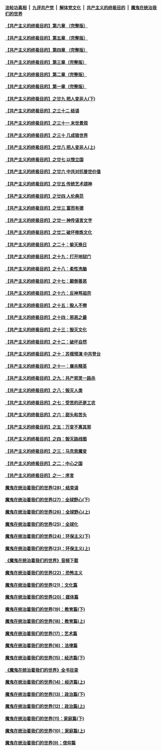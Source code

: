 ####  [法轮功真相](../../../../basic/blob/master/README.md?t=04281431) &nbsp;|&nbsp; [九评共产党](../../../../9ping.md/blob/master/README.md?t=04281431) &nbsp;|&nbsp; [解体党文化](../../../../jtdwh.md/blob/master/README.md?t=04281431)  &nbsp;|&nbsp; [共产主义的终极目的](../../../../gczydzjmd.md/blob/master/README.md?t=04281431) &nbsp;|&nbsp; [魔鬼在统治我们的世界](../../../../mgztzwmdsj.md/blob/master/README.md?t=04281431) 

#### [【共产主义的终极目的】第六章 （完整版）](../pages/nsc422/n11428913.md?t=04281431) 

#### [【共产主义的终极目的】第五章 （完整版）](../pages/nsc422/n11428912.md?t=04281431) 

#### [【共产主义的终极目的】第四章 （完整版）](../pages/nsc422/n11428907.md?t=04281431) 

#### [【共产主义的终极目的】第三章（完整版）](../pages/nsc422/n11428848.md?t=04281431) 

#### [【共产主义的终极目的】第二章（完整版）](../pages/nsc422/n11428831.md?t=04281431) 

#### [【共产主义的终极目的】第一章（完整版）](../pages/nsc422/n11417651.md?t=04281431) 

#### [【共产主义的终极目的】之廿九 把人变非人(下)](../pages/nsc422/n11344140.md?t=04281431) 

#### [【共产主义的终极目的】之三十二 结语](../pages/nsc422/n11360535.md?t=04281431) 

#### [【共产主义的终极目的】之三十一 末世景观](../pages/nsc422/n11351129.md?t=04281431) 

#### [【共产主义的终极目的】之三十 几成狼世界](../pages/nsc422/n11348280.md?t=04281431) 

#### [【共产主义的终极目的】之廿八 把人变非人(上)](../pages/nsc422/n11340492.md?t=04281431) 

#### [【共产主义的终极目的】之廿七 以恨立国](../pages/nsc422/n11336944.md?t=04281431) 

#### [【共产主义的终极目的】之廿六 中共对抗普世价值](../pages/nsc422/n11324785.md?t=04281431) 

#### [【共产主义的终极目的】之廿五 传统艺术颂神](../pages/nsc422/n11296396.md?t=04281431) 

#### [【共产主义的终极目的】之廿四 人伦典范](../pages/nsc422/n11296397.md?t=04281431) 

#### [【共产主义的终极目的】之廿三 富而有德](../pages/nsc422/n11283598.md?t=04281431) 

#### [【共产主义的终极目的】之廿一 神传语言文字](../pages/nsc422/n11263265.md?t=04281431) 

#### [【共产主义的终极目的】之廿二 破坏修炼文化](../pages/nsc422/n11245728.md?t=04281431) 

#### [【共产主义的终极目的】之二十：偷天换日](../pages/nsc422/n11238846.md?t=04281431) 

#### [【共产主义的终极目的】之十九：打开地狱门](../pages/nsc422/n11206376.md?t=04281431) 

#### [【共产主义的终极目的】之十八：柔性洗脑](../pages/nsc422/n11199994.md?t=04281431) 

#### [【共产主义的终极目的】之十七：颠倒善恶](../pages/nsc422/n11179782.md?t=04281431) 

#### [【共产主义的终极目的】之十六：反神骂祖宗](../pages/nsc422/n11166798.md?t=04281431) 

#### [【共产主义的终极目的】之十五：毁人不倦](../pages/nsc422/n11166792.md?t=04281431) 

#### [【共产主义的终极目的】之十四：邪恶之最](../pages/nsc422/n11150249.md?t=04281431) 

#### [【共产主义的终极目的】之十三：毁灭文化](../pages/nsc422/n11135227.md?t=04281431) 

#### [【共产主义的终极目的】之十二：破坏自然](../pages/nsc422/n11135214.md?t=04281431) 

#### [【共产主义的终极目的】之十：苏俄预演 中共登台](../pages/nsc422/n11118424.md?t=04281431) 

#### [【共产主义的终极目的】之十一：屠杀精英](../pages/nsc422/n11118442.md?t=04281431) 

#### [【共产主义的终极目的】之九：共产邪灵一路杀](../pages/nsc422/n11114139.md?t=04281431) 

#### [【共产主义的终极目的】之八：毁灭人类](../pages/nsc422/n11108503.md?t=04281431) 

#### [【共产主义的终极目的】之七：受苦的还是工农](../pages/nsc422/n11101809.md?t=04281431) 

#### [【共产主义的终极目的】之六：甜头和苦头](../pages/nsc422/n11096971.md?t=04281431) 

#### [【共产主义的终极目的】之五：万变不离其邪](../pages/nsc422/n11091285.md?t=04281431) 

#### [【共产主义的终极目的】之四：毁灭路线图](../pages/nsc422/n11086284.md?t=04281431) 

#### [【共产主义的终极目的】之三：马克思魔变](../pages/nsc422/n11061941.md?t=04281431) 

#### [【共产主义的终极目的】之二：中心之国](../pages/nsc422/n11047728.md?t=04281431) 

#### [【共产主义的终极目的】之一：序言](../pages/nsc422/n11086077.md?t=04281431) 

#### [魔鬼在统治着我们的世界(28)：结束语](../pages/nsc422/n10936246.md?t=04281431) 

#### [魔鬼在统治着我们的世界(27)：全球野心(下)](../pages/nsc422/n10928319.md?t=04281431) 

#### [魔鬼在统治着我们的世界(26)：全球野心(上)](../pages/nsc422/n10900318.md?t=04281431) 

#### [魔鬼在统治着我们的世界(25)：全球化](../pages/nsc422/n10788205.md?t=04281431) 

#### [魔鬼在统治着我们的世界(24)：环保主义(下)](../pages/nsc422/n10695307.md?t=04281431) 

#### [魔鬼在统治着我们的世界(23)：环保主义(上)](../pages/nsc422/n10688613.md?t=04281431) 

#### [《魔鬼在统治着我们的世界》音频下载](../pages/nsc422/n10635553.md?t=04281431) 

#### [魔鬼在统治着我们的世界(22)：恐怖主义](../pages/nsc422/n10614727.md?t=04281431) 

#### [魔鬼在统治着我们的世界(21)：文化篇](../pages/nsc422/n10597706.md?t=04281431) 

#### [魔鬼在统治着我们的世界(20)：媒体篇](../pages/nsc422/n10586579.md?t=04281431) 

#### [魔鬼在统治着我们的世界(19)：教育篇(下)](../pages/nsc422/n10564808.md?t=04281431) 

#### [魔鬼在统治着我们的世界(18)：教育篇(上)](../pages/nsc422/n10526970.md?t=04281431) 

#### [魔鬼在统治着我们的世界(17)：艺术篇](../pages/nsc422/n10499093.md?t=04281431) 

#### [魔鬼在统治着我们的世界(16)：法律篇](../pages/nsc422/n10485969.md?t=04281431) 

#### [魔鬼在统治着我们的世界(15)：经济篇(下)](../pages/nsc422/n10469975.md?t=04281431) 

#### [《魔鬼在统治着我们的世界》全书目录](../pages/nsc422/n10464261.md?t=04281431) 

#### [魔鬼在统治着我们的世界(14)：经济篇(上)](../pages/nsc422/n10457370.md?t=04281431) 

#### [魔鬼在统治着我们的世界(13)：政治篇(下)](../pages/nsc422/n10448270.md?t=04281431) 

#### [魔鬼在统治着我们的世界(12)：政治篇(上)](../pages/nsc422/n10444576.md?t=04281431) 

#### [魔鬼在统治着我们的世界(11)：家庭篇(下)](../pages/nsc422/n10440961.md?t=04281431) 

#### [魔鬼在统治着我们的世界(10)：家庭篇(上)](../pages/nsc422/n10435448.md?t=04281431) 

#### [魔鬼在统治着我们的世界(9)：信仰篇](../pages/nsc422/n10432159.md?t=04281431) 

